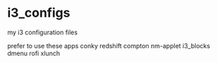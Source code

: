 # i3_configs
my i3 configuration files


prefer to use these apps
    conky
    redshift
    compton
    nm-applet
    i3_blocks
    dmenu
    rofi
    xlunch
